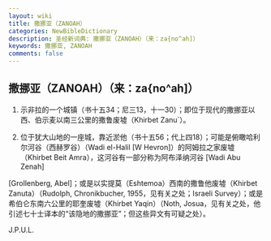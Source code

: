 ```yaml
---
layout: wiki
title: 撒挪亚（ZANOAH）
categories: NewBibleDictionary
description: 圣经新词典: 撒挪亚（ZANOAH）（来：za{no^ah]）
keywords: 撒挪亚, ZANOAH
comments: false
---
```


## 撒挪亚（ZANOAH）（来：za{no^ah]）

1. 示非拉的一个城镇（书十五34；尼三13，十一30）；即位于现代的撒挪亚以西、伯示麦以南三公里的撒鲁废墟（Khirbet Zanu`）。

2. 位于犹大山地的一座城，靠近淤他（书十五56；代上四18）；可能是俯瞰哈利尔河谷（西赫罗谷）（Wadi el-Halil [W Hevron]）的阿姆拉之家废墟（Khirbet Beit Amra），这河谷有一部分称为阿布泽纳河谷 [Wadi Abu Zenah]

[Grollenberg, Abel]；或是以实提莫（Eshtemoa）西南的撒鲁他废墟（Khirbet Zanuta）（Rudolph, Chronikbucher, 1955，见有关之处；Israeli Survey）；或是希伯仑东南六公里的耶奎废墟（Khirbet Yaqin）（Noth, Josua，见有关之处，他引述七十士译本的“该隐地的撒挪亚”；但这些异文有可疑之处）。

J.P.U.L.








